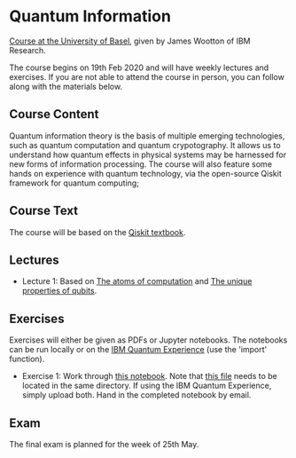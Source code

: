 # Quantum Information

[Course at the University of Basel](https://vorlesungsverzeichnis.unibas.ch/en/home?id=239410), given by James Wootton of IBM Research.

The course begins on 19th Feb 2020 and will have weekly lectures and exercises. If you are not able to attend the course in person, you can follow along with the materials below.

## Course Content

Quantum information theory is the basis of multiple emerging technologies, such as quantum computation and quantum crypotography. It allows us to understand how quantum effects in physical systems may be harnessed for new forms of information processing. The course will also feature some hands on experience with quantum technology, via the open-source Qiskit framework for quantum computing;

## Course Text

The course will be based on the [Qiskit textbook](https://qiskit.org/textbook/preface.html).

## Lectures

* Lecture 1: Based on [The atoms of computation](https://qiskit.org/textbook/ch-states/atoms-computation.html) and [The unique properties of qubits](https://qiskit.org/textbook/ch-states/unique-properties-qubits.html).

## Exercises

Exercises will either be given as PDFs or Jupyter notebooks. The notebooks can be run locally or on the [IBM Quantum Experience](https://quantum-computing.ibm.com/jupyter/) (use the 'import' function).

* Exercise 1: Work through [this notebook](exercises/Hello_Qiskit.ipynb). Note that [this file](exercises/hello_quantum.py) needs to be located in the same directory. If using the IBM Quantum Experience, simply upload both. Hand in the completed notebook by email.


## Exam

The final exam is planned for the week of 25th May.